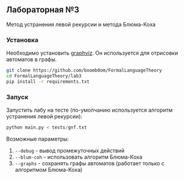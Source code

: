 ## Лабораторная №3

Метод устранения левой рекурсии и метода Блюма-Коха

### Установка
Необходимо установить [graphviz](https://graphviz.org/download/). Он используется для отрисовки автоматов в графы.
```bash
git clone https://github.com/boomb0om/FormalLanguageTheory
cd FormalLanguageTheory/lab3
pip install -r requirements.txt
```
### Запуск
Запустить лабу на тесте (по-умолчанию используется алгоритм устранения левой рекурсии):
```python
python main.py < tests/gnf.txt
```
Возможные параметры:
1. `--debug` - вывод промежуточных действий
2. `--blum-coh` - использовать алгоритм Блюма-Коха
3. `--graphs` - сохранять графы автоматов (работает только с алгоритмом Блюма-Коха)
